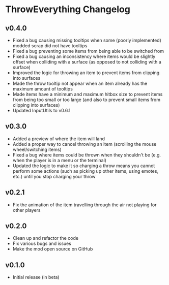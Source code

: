 # ThrowEverything Changelog

## v0.4.0
- Fixed a bug causing missing tooltips when some (poorly implemented) modded scrap did not have tooltips
- Fixed a bug preventing some items from being able to be switched from
- Fixed a bug causing an inconsistency where items would be slightly offset when colliding with a surface (as opposed to not colliding with a surface)
- Improved the logic for throwing an item to prevent items from clipping into surfaces
- Made the throw tooltip not appear when an item already has the maximum amount of tooltips
- Made items have a minimum and maximum hitbox size to prevent items from being too small or too large (and also to prevent small items from clipping into surfaces)
- Updated InputUtils to v0.6.1

## v0.3.0
- Added a preview of where the item will land
- Added a proper way to cancel throwing an item (scrolling the mouse wheel/switching items)
- Fixed a bug where items could be thrown when they shouldn't be (e.g. when the player is in a menu or the terminal)
- Updated the logic to make it so charging a throw means you cannot perform some actions (such as picking up other items, using emotes, etc.) until you stop charging your throw

## v0.2.1
- Fix the animation of the item travelling through the air not playing for other players

## v0.2.0
- Clean up and refactor the code
- Fix various bugs and issues
- Make the mod open source on GitHub

## v0.1.0
- Initial release (in beta)